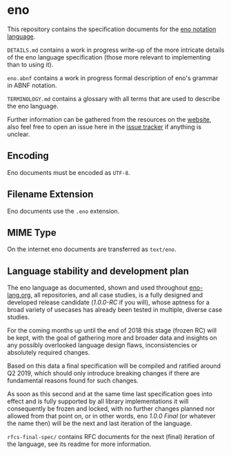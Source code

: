 # eno

This repository contains the specification documents for the [eno notation
language](https://eno-lang.org).

`DETAILS.md` contains a work in progress write-up of the more intricate details
of the eno language specification (those more relevant to implementing than to using it).

`eno.abnf` contains a work in progress formal description of eno's grammar in ABNF notation.

`TERMINOLOGY.md` contains a glossary with all terms that are used to describe
the eno language.

Further information can be gathered from the resources on the [website](https://eno-lang.org),
also feel free to open an issue here in the [issue tracker](https://github.com/eno-lang/eno/issues) if anything is unclear.

## Encoding

Eno documents must be encoded as `UTF-8`.

## Filename Extension

Eno documents use the `.eno` extension.

## MIME Type

On the internet eno documents are transferred as `text/eno`.

## Language stability and development plan

The eno language as documented, shown and used throughout [eno-lang.org](https://eno-lang.org), all repositories, and all case studies,
is a fully designed and developed release candidate (*1.0.0-RC* if you will), whose aptness for a
broad variety of usecases has already been tested in multiple, diverse case studies.

For the coming months up until the end of 2018 this stage (frozen RC) will be
kept, with the goal of gathering more and broader data and insights on any
possibly overlooked language design flaws, inconsistencies or absolutely
required changes.

Based on this data a final specification will be compiled and ratified around Q2
2019, which should only introduce breaking changes if there are fundamental
reasons found for such changes.

As soon as this second and at the same time last specification goes into effect
and is fully supported by all library implementations it will consequently be
frozen and locked, with no further changes planned nor allowed from that point
on, or in other words, eno *1.0.0 Final* (or whatever the name then) will be the next and last iteration
of the language.

`rfcs-final-spec/` contains RFC documents for the next (final) iteration of the language, see its readme for more information.
